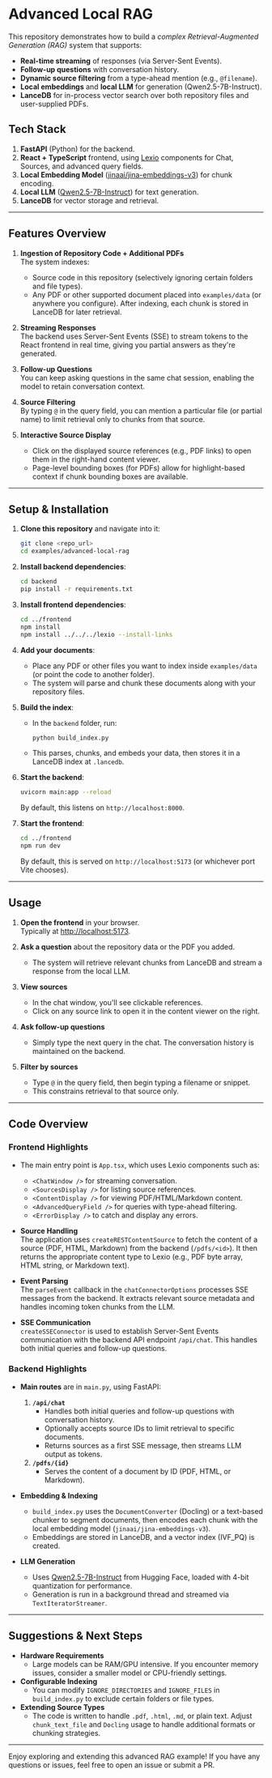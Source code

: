 # Advanced Local RAG

This repository demonstrates how to build a _complex Retrieval-Augmented Generation (RAG)_ system that supports:

- **Real-time streaming** of responses (via Server-Sent Events).
- **Follow-up questions** with conversation history.
- **Dynamic source filtering** from a type-ahead mention (e.g., `@filename`).
- **Local embeddings** and **local LLM** for generation (Qwen2.5-7B-Instruct).
- **LanceDB** for in-process vector search over both repository files and user-supplied PDFs.

## Tech Stack

1. **FastAPI** (Python) for the backend.
2. **React + TypeScript** frontend, using [Lexio](https://github.com/pashpashpash/lexio) components for Chat, Sources, and advanced query fields.
3. **Local Embedding Model** ([jinaai/jina-embeddings-v3](https://huggingface.co/jinaai/jina-embeddings-v3)) for chunk encoding.
4. **Local LLM** ([Qwen2.5-7B-Instruct](https://huggingface.co/Qwen/Qwen2.5-7B-Instruct)) for text generation.
5. **LanceDB** for vector storage and retrieval.

---

## Features Overview

1. **Ingestion of Repository Code + Additional PDFs**  
   The system indexes:
   - Source code in this repository (selectively ignoring certain folders and file types).
   - Any PDF or other supported document placed into `examples/data` (or anywhere you configure).
   After indexing, each chunk is stored in LanceDB for later retrieval.

2. **Streaming Responses**  
   The backend uses Server-Sent Events (SSE) to stream tokens to the React frontend in real time, giving you partial answers as they're generated.

3. **Follow-up Questions**  
   You can keep asking questions in the same chat session, enabling the model to retain conversation context.

4. **Source Filtering**  
   By typing `@` in the query field, you can mention a particular file (or partial name) to limit retrieval only to chunks from that source.

5. **Interactive Source Display**  
   - Click on the displayed source references (e.g., PDF links) to open them in the right-hand content viewer.
   - Page-level bounding boxes (for PDFs) allow for highlight-based context if chunk bounding boxes are available.

---

## Setup & Installation

1. **Clone this repository** and navigate into it:
   ```bash
   git clone <repo_url>
   cd examples/advanced-local-rag
   ```

2. **Install backend dependencies**:
   ```bash
   cd backend
   pip install -r requirements.txt
   ```

3. **Install frontend dependencies**:
   ```bash
   cd ../frontend
   npm install
   npm install ../../../lexio --install-links
   ```

4. **Add your documents**:
   - Place any PDF or other files you want to index inside `examples/data` (or point the code to another folder).
   - The system will parse and chunk these documents along with your repository files.

5. **Build the index**:
   - In the `backend` folder, run:
     ```bash
     python build_index.py
     ```
   - This parses, chunks, and embeds your data, then stores it in a LanceDB index at `.lancedb`.

6. **Start the backend**:
   ```bash
   uvicorn main:app --reload
   ```
   By default, this listens on `http://localhost:8000`.

7. **Start the frontend**:
   ```bash
   cd ../frontend
   npm run dev
   ```
   By default, this is served on `http://localhost:5173` (or whichever port Vite chooses).

---

## Usage

1. **Open the frontend** in your browser.  
   Typically at [http://localhost:5173](http://localhost:5173).

2. **Ask a question** about the repository data or the PDF you added.  
   - The system will retrieve relevant chunks from LanceDB and stream a response from the local LLM.

3. **View sources**  
   - In the chat window, you'll see clickable references.  
   - Click on any source link to open it in the content viewer on the right.

4. **Ask follow-up questions**  
   - Simply type the next query in the chat. The conversation history is maintained on the backend.

5. **Filter by sources**  
   - Type `@` in the query field, then begin typing a filename or snippet.  
   - This constrains retrieval to that source only.

---

## Code Overview

### Frontend Highlights

- The main entry point is `App.tsx`, which uses Lexio components such as:
  - `<ChatWindow />` for streaming conversation.
  - `<SourcesDisplay />` for listing source references.
  - `<ContentDisplay />` for viewing PDF/HTML/Markdown content.
  - `<AdvancedQueryField />` for queries with type-ahead filtering.
  - `<ErrorDisplay />` to catch and display any errors.

- **Source Handling**  
  The application uses `createRESTContentSource` to fetch the content of a source (PDF, HTML, Markdown) from the backend (`/pdfs/<id>`). It then returns the appropriate content type to Lexio (e.g., PDF byte array, HTML string, or Markdown text).

- **Event Parsing**  
  The `parseEvent` callback in the `chatConnectorOptions` processes SSE messages from the backend. It extracts relevant source metadata and handles incoming token chunks from the LLM.

- **SSE Communication**  
  `createSSEConnector` is used to establish Server-Sent Events communication with the backend API endpoint `/api/chat`. This handles both initial queries and follow-up questions.

### Backend Highlights

- **Main routes** are in `main.py`, using FastAPI:
  1. **`/api/chat`**  
     - Handles both initial queries and follow-up questions with conversation history.
     - Optionally accepts source IDs to limit retrieval to specific documents.
     - Returns sources as a first SSE message, then streams LLM output as tokens.
  2. **`/pdfs/{id}`**  
     - Serves the content of a document by ID (PDF, HTML, or Markdown).

- **Embedding & Indexing**  
  - `build_index.py` uses the `DocumentConverter` (Docling) or a text-based chunker to segment documents, then encodes each chunk with the local embedding model (`jinaai/jina-embeddings-v3`).
  - Embeddings are stored in LanceDB, and a vector index (IVF_PQ) is created.

- **LLM Generation**  
  - Uses [Qwen2.5-7B-Instruct](https://huggingface.co/Qwen/Qwen2.5-7B-Instruct) from Hugging Face, loaded with 4-bit quantization for performance.
  - Generation is run in a background thread and streamed via `TextIteratorStreamer`.

---

## Suggestions & Next Steps

- **Hardware Requirements**  
  - Large models can be RAM/GPU intensive. If you encounter memory issues, consider a smaller model or CPU-friendly settings.
- **Configurable Indexing**  
  - You can modify `IGNORE_DIRECTORIES` and `IGNORE_FILES` in `build_index.py` to exclude certain folders or file types.
- **Extending Source Types**  
  - The code is written to handle `.pdf`, `.html`, `.md`, or plain text. Adjust `chunk_text_file` and `Docling` usage to handle additional formats or chunking strategies.

---

Enjoy exploring and extending this advanced RAG example! If you have any questions or issues, feel free to open an issue or submit a PR.
